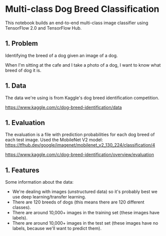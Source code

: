 # Multi-class Dog Breed Classification

This notebook builds an end-to-end multi-class image classifier using TensorFlow 2.0 and TensorFlow Hub.

## 1. Problem
Identifying the breed of a dog given an image of a dog.

When I'm sitting at the cafe and I take a photo of a dog, I want to know what breed of dog it is.
## 1. Data
The data we're using is from Kaggle's dog breed identification competition.

https://www.kaggle.com/c/dog-breed-identification/data
## 1. Evaluation
The evaluation is a file with prediction probabilities for each dog breed of each test image.
Used the MobileNet V2 model: https://tfhub.dev/google/imagenet/mobilenet_v2_130_224/classification/4

https://www.kaggle.com/c/dog-breed-identification/overview/evaluation
## 1. Features
Some information about the data:

* We're dealing with images (unstructured data) so it's probably best we use deep learning/transfer learning.
* There are 120 breeds of dogs (this means there are 120 different classes).
* There are around 10,000+ images in the training set (these images have labels).
* There are around 10,000+ images in the test set (these images have no labels, because we'll want to predict them).
